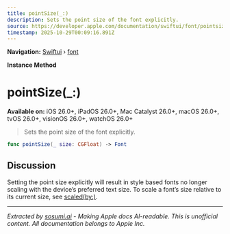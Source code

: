 ```yaml
---
title: pointSize(_:)
description: Sets the point size of the font explicitly.
source: https://developer.apple.com/documentation/swiftui/font/pointsize(_:)
timestamp: 2025-10-29T00:09:16.891Z
---
```


**Navigation:** [Swiftui](/documentation/swiftui) › [font](/documentation/swiftui/font)

**Instance Method**

# pointSize(_:)

**Available on:** iOS 26.0+, iPadOS 26.0+, Mac Catalyst 26.0+, macOS 26.0+, tvOS 26.0+, visionOS 26.0+, watchOS 26.0+

> Sets the point size of the font explicitly.

```swift
func pointSize(_ size: CGFloat) -> Font
```

## Discussion

Setting the point size explicitly will result in style based fonts no longer scaling with the device’s preferred text size. To scale a font’s size relative to its current size, see [scaled(by:)](/documentation/swiftui/font/scaled(by:)).

---

*Extracted by [sosumi.ai](https://sosumi.ai) - Making Apple docs AI-readable.*
*This is unofficial content. All documentation belongs to Apple Inc.*
